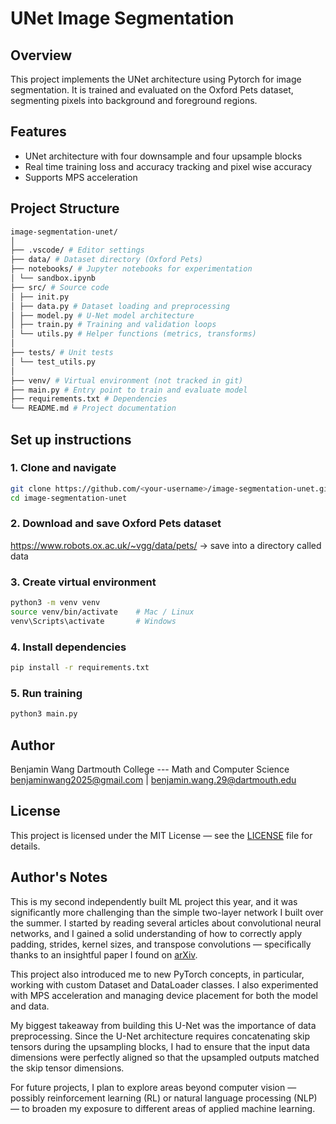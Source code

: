 # UNet Image Segmentation

## Overview
This project implements the UNet architecture using Pytorch for image segmentation. It is trained and evaluated on the Oxford Pets dataset, segmenting pixels into background and foreground regions.

## Features
- UNet architecture with four downsample and four upsample blocks
- Real time training loss and accuracy tracking and pixel wise accuracy
- Supports MPS acceleration

## Project Structure
```bash
image-segmentation-unet/
│
├── .vscode/ # Editor settings
├── data/ # Dataset directory (Oxford Pets)
├── notebooks/ # Jupyter notebooks for experimentation
│ └── sandbox.ipynb
├── src/ # Source code
│ ├── init.py
│ ├── data.py # Dataset loading and preprocessing
│ ├── model.py # U-Net model architecture
│ ├── train.py # Training and validation loops
│ └── utils.py # Helper functions (metrics, transforms)
│
├── tests/ # Unit tests
│ └── test_utils.py
│
├── venv/ # Virtual environment (not tracked in git)
├── main.py # Entry point to train and evaluate model
├── requirements.txt # Dependencies
└── README.md # Project documentation
```
## Set up instructions

### 1. Clone and navigate
```bash
git clone https://github.com/<your-username>/image-segmentation-unet.git
cd image-segmentation-unet
```
### 2. Download and save Oxford Pets dataset
https://www.robots.ox.ac.uk/~vgg/data/pets/
-> save into a directory called data

### 3. Create virtual environment
```bash
python3 -m venv venv
source venv/bin/activate    # Mac / Linux
venv\Scripts\activate       # Windows
```
### 4. Install dependencies
```bash
pip install -r requirements.txt
```
### 5. Run training
```bash
python3 main.py
```

## Author
Benjamin Wang
Dartmouth College --- Math and Computer Science
benjaminwang2025@gmail.com | benjamin.wang.29@dartmouth.edu

## License
This project is licensed under the MIT License — see the [LICENSE](LICENSE) file for details.

## Author's Notes
This is my second independently built ML project this year, and it was significantly more challenging than the simple two-layer network I built over the summer. I started by reading several articles about convolutional neural networks, and I gained a solid understanding of how to correctly apply padding, strides, kernel sizes, and transpose convolutions — specifically thanks to an insightful paper I found on [arXiv](https://arxiv.org/pdf/1603.07285).

This project also introduced me to new PyTorch concepts, in particular, working with custom Dataset and DataLoader classes. I also experimented with MPS acceleration and managing device placement for both the model and data.

My biggest takeaway from building this U-Net was the importance of data preprocessing. Since the U-Net architecture requires concatenating skip tensors during the upsampling blocks, I had to ensure that the input data dimensions were perfectly aligned so that the upsampled outputs matched the skip tensor dimensions.

For future projects, I plan to explore areas beyond computer vision — possibly reinforcement learning (RL) or natural language processing (NLP) — to broaden my exposure to different areas of applied machine learning.


